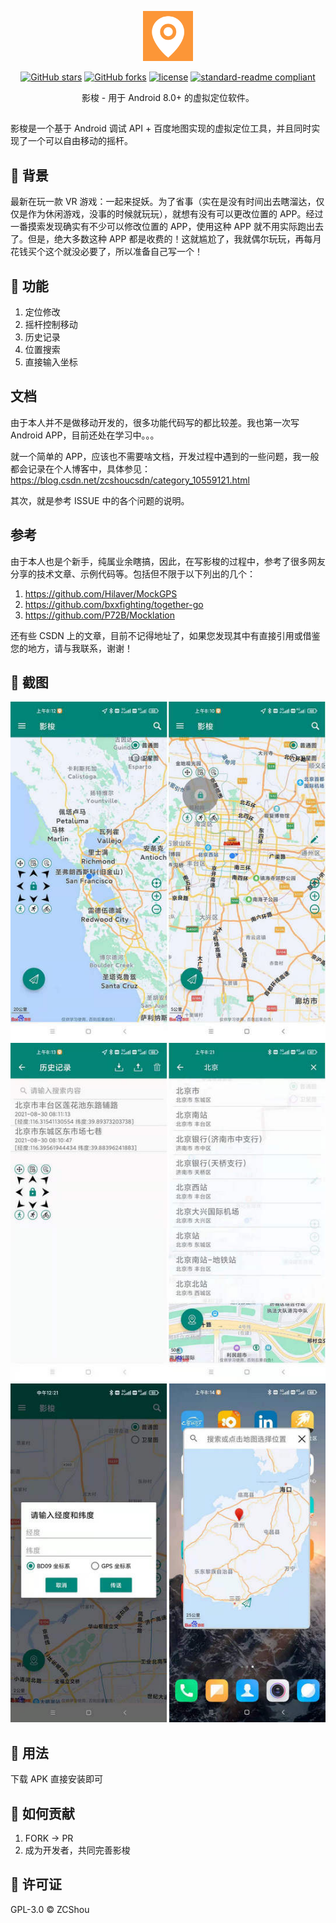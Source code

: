 <p align="center">
<img src="./docs/LOGO.png" height="80"/>
</p>

<div align="center">

[![GitHub stars](https://img.shields.io/github/stars/ZCShou/GoGoGo?logo=github)](https://github.com/ZCShou/GoGoGo/stargazers)
[![GitHub forks](https://img.shields.io/github/forks/ZCShou/GoGoGo?logo=github)](https://github.com/ZCShou/GoGoGo/network)
[![license](https://img.shields.io/github/license/ZCShou/GoGoGo)](https://github.com/ZCShou/GoGoGo/blob/master/LICENSE)
[![standard-readme compliant](https://img.shields.io/badge/readme%20style-standard-brightgreen.svg?style=flat-square)](https://github.com/RichardLitt/standard-readme)
</div>

<div align="center">
影梭 - 用于 Android 8.0+ 的虚拟定位软件。
</div>

##
影梭是一个基于 Android 调试 API + 百度地图实现的虚拟定位工具，并且同时实现了一个可以自由移动的摇杆。

## 🍕 背景
最新在玩一款 VR 游戏：一起来捉妖。为了省事（实在是没有时间出去瞎溜达，仅仅是作为休闲游戏，没事的时候就玩玩），就想有没有可以更改位置的 APP。经过一番摸索发现确实有不少可以修改位置的 APP，使用这种 APP 就不用实际跑出去了。但是，绝大多数这种 APP 都是收费的！这就尴尬了，我就偶尔玩玩，再每月花钱买个这个就没必要了，所以准备自己写一个！

## 🍔 功能
1. 定位修改
2. 摇杆控制移动
3. 历史记录
4. 位置搜索
5. 直接输入坐标

## 文档
由于本人并不是做移动开发的，很多功能代码写的都比较差。我也第一次写  Android APP，目前还处在学习中。。。

就一个简单的 APP，应该也不需要啥文档，开发过程中遇到的一些问题，我一般都会记录在个人博客中，具体参见：https://blog.csdn.net/zcshoucsdn/category_10559121.html

其次，就是参考 ISSUE 中的各个问题的说明。

## 参考
由于本人也是个新手，纯属业余瞎搞，因此，在写影梭的过程中，参考了很多网友分享的技术文章、示例代码等。包括但不限于以下列出的几个：
1. https://github.com/Hilaver/MockGPS
2. https://github.com/bxxfighting/together-go
3. https://github.com/P72B/Mocklation

还有些 CSDN 上的文章，目前不记得地址了，如果您发现其中有直接引用或借鉴您的地方，请与我联系，谢谢！

## 🍟 截图
![摇杆类型.jpg](./docs/摇杆类型.jpg)
![位置搜索与记录.jpg](./docs/位置搜索与记录.jpg)
![悬浮窗地图_坐标输入.jpg](./docs/悬浮窗地图_坐标输入.jpg)

## 🌭 用法
下载 APK 直接安装即可

## 🥦 如何贡献
1. FORK -> PR
2. 成为开发者，共同完善影梭


## 🍟 许可证
GPL-3.0 © ZCShou


